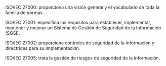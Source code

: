ISO/IEC 27000: proporciona una visión general y el vocabulario de toda la familia de normas.

ISO/IEC 27001: especifica los requisitos para establecer, implementar, mantener y mejorar un Sistema de Gestión de Seguridad de la Información (SGSI).

ISO/IEC 27002: proporciona controles de seguridad de la información y directrices para su implementación.

ISO/IEC 27005: trata la gestión de riesgos de seguridad de la información.